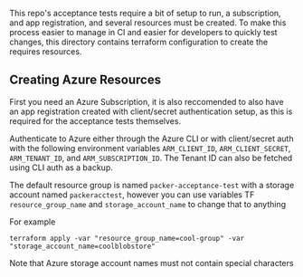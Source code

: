 This repo's acceptance tests require a bit of setup to run, a subscription, and app registration, and several resources must be created.  To make this process easier to manage in CI and easier for developers to quickly test changes, this directory contains terraform configuration to create the requires resources.

## Creating Azure Resources

First you need an Azure Subscription, it is also reccomended to also have an app registration created with client/secret authentication setup, as this is required for the acceptance tests themselves.

Authenticate to Azure either through the Azure CLI or with client/secret auth with the following environment variables `ARM_CLIENT_ID`, `ARM_CLIENT_SECRET`, `ARM_TENANT_ID`, and `ARM_SUBSCRIPTION_ID`.  The Tenant ID can also be fetched using CLI auth as a backup.

The default resource group is named `packer-acceptance-test` with a storage account named `packeracctest`, however you can use variables TF `resource_group_name` and `storage_account_name` to change that to anything

For example 
```
terraform apply -var "resource_group_name=cool-group" -var "storage_account_name=coolblobstore"
```

Note that Azure storage account names must not contain special characters

